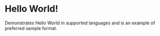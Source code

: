 # Hello World!
Demonstrates Hello World in supported languages and is an example of preferred sample format.
